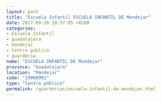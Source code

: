 ```yaml
---
layout: post
title: "Escuela Infantil ESCUELA INFANTIL DE Mondejar"
date: 2017-09-20 20:57:05 +0200
categories:
- Escuela Infantil
- guadalajara
- mondejar
- Centro público
- guarderia
name: "ESCUELA INFANTIL DE Mondejar"
province: "Guadalajara"
location: "Mondejar"
code: "19008991"
type: "Centro público"
permalink: /guarderias/escuela-infantil-de-mondejar.html
---
```

